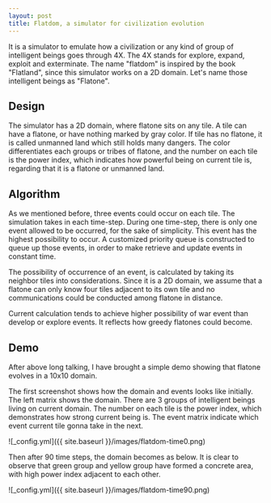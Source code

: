 ```yaml
---
layout: post
title: Flatdom, a simulator for civilization evolution
---
```


It is a simulator to emulate how a civilization or any kind of group of intelligent beings goes through 4X. The 4X stands for explore, expand, exploit and exterminate. The name "flatdom" is inspired by the book "Flatland", since this simulator works on a 2D domain. Let's name those intelligent beings as "Flatone".

## Design

The simulator has a 2D domain, where flatone sits on any tile. A tile can have a flatone, or have nothing marked by gray color. If tile has no flatone, it is called unmanned land which still holds many dangers. The color differentiates each groups or tribes of flatone, and the number on each tile is the power index, which indicates how powerful being on current tile is, regarding that it is a flatone or unmanned land.

## Algorithm

As we mentioned before, three events could occur on each tile. The simulation takes in each time-step. During one time-step, there is only one event allowed to be occurred, for the sake of simplicity. This event has the highest possibility to occur. A customized priority queue is constructed to queue up those events, in order to make retrieve and update events in constant time.

The possibility of occurrence of an event, is calculated by taking its neighbor tiles into considerations. Since it is a 2D domain, we assume that a flatone can only know four tiles adjacent to its own tile and no communications could be conducted among flatone in distance.

Current calculation tends to achieve higher possibility of war event than develop or explore events. It reflects how greedy flatones could become.

## Demo

After above long talking, I have brought a simple demo showing that flatone evolves in a 10x10 domain.

The first screenshot shows how the domain and events looks like initially. The left matrix shows the domain. There are 3 groups of intelligent beings living on current domain. The number on each tile is the power index, which demonstrates how strong current being is. The event matrix indicate which event current tile gonna take in the next.

![_config.yml]({{ site.baseurl }}/images/flatdom-time0.png)

Then after 90 time steps, the domain becomes as below. It is clear to observe that green group and yellow group have formed a concrete area, with high power index adjacent to each other.

![_config.yml]({{ site.baseurl }}/images/flatdom-time90.png)